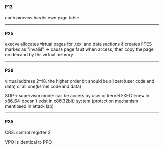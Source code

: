 

#### P13

each process has its own page table


---

#### P25
execve allocates virtual pages for .text and.data sections & creates PTES marked as "invalid" -> cause page fault when access, then copy the page on demand by the virtual memory

---

#### P28
virtual address 2^48. the higher order bit should be all zero(user code and data) or all one(kernel code and data)

SUP-> supervisor mode: can be access by user or kernel
EXEC->new in x86_64, doesn't exist in x86(32bit) system (protection mechanism mentioned in attack lab)

---

#### P35
CR3: control register 3

VPO is identical to PPO
